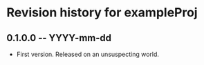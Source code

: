 # Revision history for exampleProj

## 0.1.0.0 -- YYYY-mm-dd

* First version. Released on an unsuspecting world.

